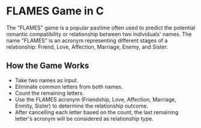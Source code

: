 # FLAMES Game in C
The "FLAMES" game is a popular pastime often used to predict the potential romantic compatibility or relationship between two individuals' names. The name "FLAMES" is an acronym representing different stages of a relationship: Friend, Love, Affection, Marriage, Enemy, and Sister.


## How the Game Works

- Take two names as input.
- Eliminate common letters from both names.
- Count the remaining letters.
- Use the FLAMES acronym (Friendship, Love, Affection, Marriage, Enmity, Sister) to determine the relationship outcome.
- After cancelling each letter based on the count, the last remaining letter's acronym will be considered as relationship type.
